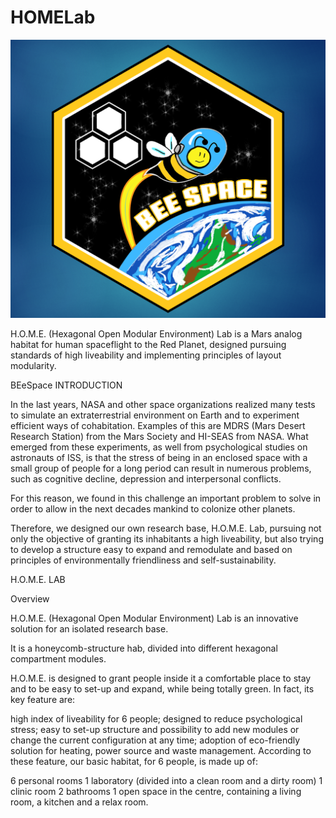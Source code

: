 # HOMELab

![alt text](https://github.com/BEeSpaceTeam/HOMELab/blob/master/Logos/BEE%20Space%20Facebook%20Logo.png)

H.O.M.E. (Hexagonal Open Modular Environment) Lab is a Mars analog habitat for human spaceflight to the Red Planet, designed pursuing standards of high liveability and implementing principles of layout modularity.

BEeSpace
INTRODUCTION

In the last years, NASA and other space organizations realized many tests to simulate an extraterrestrial environment on Earth and to experiment efficient ways of cohabitation. 
Examples of this are MDRS (Mars Desert Research Station) from the Mars Society and HI-SEAS from NASA.
What emerged from these experiments, as well from psychological studies on astronauts of ISS, is that the stress of being in an enclosed space with a small group of people for a long period can result in numerous problems, such as cognitive decline, depression and interpersonal conflicts.

For this reason, we found in this challenge an important problem to solve in order to allow in the next decades mankind to colonize other planets.

Therefore, we designed our own research base, H.O.M.E. Lab, pursuing not only the objective of granting its inhabitants a high liveability, but also trying to develop a structure easy to expand and remodulate and based on principles of environmentally friendliness and self-sustainability.


H.O.M.E. LAB

Overview

H.O.M.E. (Hexagonal Open Modular Environment) Lab is an innovative solution for an isolated research base.

It is a honeycomb-structure hab, divided into different hexagonal compartment modules.

H.O.M.E. is designed to grant people inside it a comfortable place to stay and to be easy to set-up and expand, while being totally green. In fact, its key feature are:

high index of liveability for 6 people;
designed to reduce psychological stress;
easy to set-up structure and possibility to add new modules or change the current configuration at any time;
adoption of eco-friendly solution for heating, power source and waste management.
According to these feature, our basic habitat, for 6 people, is made up of:

6 personal rooms
1 laboratory (divided into a clean room and a dirty room)
1 clinic room
2 bathrooms
1 open space in the centre, containing a living room, a kitchen and a relax room.


